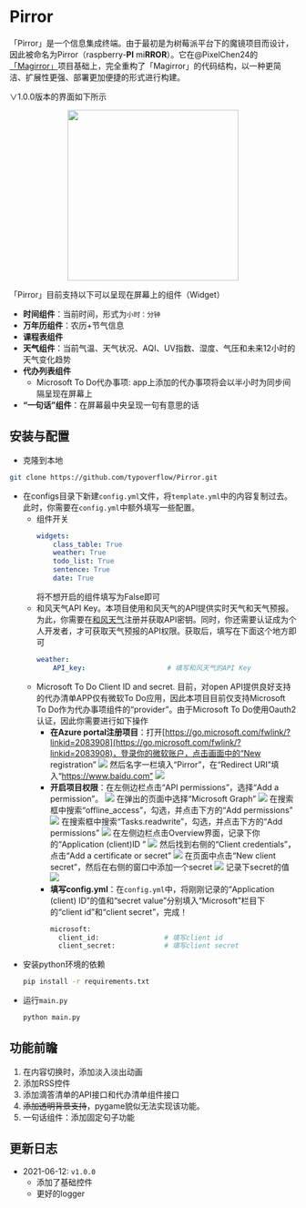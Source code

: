 # Pirror
「Pirror」是一个信息集成终端。由于最初是为树莓派平台下的魔镜项目而设计，因此被命名为Pirror（raspberry-**PI** mi**RROR**）。它在@PixelChen24的[「Magirror」](https://github.com/PixelChen24/Magirror)项目基础上，完全重构了「Magirror」的代码结构，以一种更简洁、扩展性更强、部署更加便捷的形式进行构建。

∨1.0.0版本的界面如下所示
<center>
<img src=img/2021-06-12-14-39-10.png width=300>
</center>

「Pirror」目前支持以下可以呈现在屏幕上的组件（Widget）
+ **时间组件**：当前时间，形式为`小时：分钟`
+ **万年历组件**：农历+节气信息
+ **课程表组件**
+ **天气组件**：当前气温、天气状况、AQI、UV指数、湿度、气压和未来12小时的天气变化趋势
+ **代办列表组件**
  + Microsoft To Do代办事项: app上添加的代办事项将会以半小时为同步间隔呈现在屏幕上
+ **“一句话”组件**：在屏幕最中央呈现一句有意思的话

## 安装与配置
+ 克隆到本地
```bash
git clone https://github.com/typoverflow/Pirror.git
```
+ 在configs目录下新建`config.yml`文件，将`template.yml`中的内容复制过去。此时，你需要在`config.yml`中额外填写一些配置。
  + 组件开关
    ```yml
    widgets: 
        class_table: True
        weather: True
        todo_list: True
        sentence: True
        date: True
    ```
    将不想开启的组件填写为False即可
  + 和风天气API Key。本项目使用和风天气的API提供实时天气和天气预报。为此，你需要在[和风天气](https://dev.qweather.com/)注册并获取API密钥。同时，你还需要认证成为个人开发者，才可获取天气预报的API权限。获取后，填写在下面这个地方即可
    ```yml
    weather: 
        API_key:                    # 填写和风天气的API Key
    ```
  + Microsoft To Do Client ID and secret. 目前，对open API提供良好支持的代办清单APP仅有微软To Do应用，因此本项目目前仅支持Microsoft To Do作为代办事项组件的“provider”。由于Microsoft To Do使用Oauth2认证，因此你需要进行如下操作
    + **在Azure portal注册项目**：打开[https://go.microsoft.com/fwlink/?linkid=2083908](https://go.microsoft.com/fwlink/?linkid=2083908)，登录你的微软账户，点击画面中的“New registration”
      ![](img/2021-06-12-14-07-07.png)
      然后名字一栏填入“Pirror”，在“Redirect URI”填入“https://www.baidu.com”
      ![](img/2021-06-12-14-12-10.png)
    + **开启项目权限**：在左侧边栏点击“API permissions”，选择“Add a permission”。
      ![](img/2021-06-12-14-12-43.png)
      在弹出的页面中选择“Microsoft Graph”
      ![](img/2021-06-12-14-15-05.png)
      在搜索框中搜索“offline_access”，勾选，并点击下方的“Add permissions”
      ![](img/2021-06-12-14-16-14.png)
      在搜索框中搜索“Tasks.readwrite”，勾选，并点击下方的“Add permissions”
      ![](img/2021-06-12-14-17-12.png)
      在左侧边栏点击Overview界面，记录下你的“Application (client)ID ”
      ![](img/2021-06-12-14-19-37.png)
      然后找到右侧的“Client credentials”，点击“Add a certificate or secret”
      ![](img/2021-06-12-14-23-31.png)
      在页面中点击“New client secret”，然后在右侧的窗口中添加一个secret
      ![](img/2021-06-12-14-24-59.png)
      记录下secret的值
      ![](img/2021-06-12-14-25-38.png)
    + **填写config.yml**：在`config.yml`中，将刚刚记录的“Application (client) ID”的值和“secret value”分别填入“Microsoft”栏目下的“client id”和“client secret”，完成！
      ```bash
      microsoft: 
        client_id:                # 填写client id
        client_secret:            # 填写client secret
      ```
+ 安装python环境的依赖
  ```bash
  pip install -r requirements.txt
  ```
+ 运行`main.py`
  ```bash
  python main.py
  ```

## 功能前瞻
1. 在内容切换时，添加淡入淡出动画
2. 添加RSS控件
3. 添加滴答清单的API接口和代办清单组件接口
4. <del>添加透明背景支持</del>，pygame貌似无法实现该功能。
5. 一句话组件：添加固定句子功能

## 更新日志
+ 2021-06-12: `v1.0.0`
  + 添加了基础控件
  + 更好的logger
